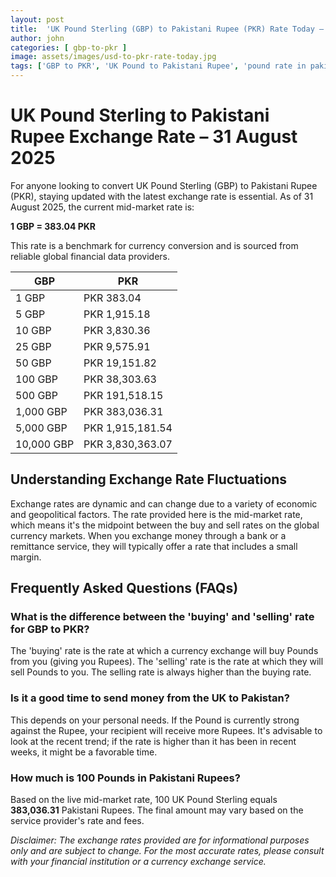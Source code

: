 ```yaml
---
layout: post
title:  'UK Pound Sterling (GBP) to Pakistani Rupee (PKR) Rate Today – 31 August 2025'
author: john
categories: [ gbp-to-pkr ]
image: assets/images/usd-to-pkr-rate-today.jpg
tags: ['GBP to PKR', 'UK Pound to Pakistani Rupee', 'pound rate in pakistan', 'great britain pound to pkr', 'uk to pakistan money transfer']
---
```


# UK Pound Sterling to Pakistani Rupee Exchange Rate – 31 August 2025

For anyone looking to convert UK Pound Sterling (GBP) to Pakistani Rupee (PKR), staying updated with the latest exchange rate is essential. As of 31 August 2025, the current mid-market rate is:

**1 GBP = 383.04 PKR**

This rate is a benchmark for currency conversion and is sourced from reliable global financial data providers.

| GBP | PKR |
| --- | --- |
| 1 GBP | PKR 383.04 |
| 5 GBP | PKR 1,915.18 |
| 10 GBP | PKR 3,830.36 |
| 25 GBP | PKR 9,575.91 |
| 50 GBP | PKR 19,151.82 |
| 100 GBP | PKR 38,303.63 |
| 500 GBP | PKR 191,518.15 |
| 1,000 GBP | PKR 383,036.31 |
| 5,000 GBP | PKR 1,915,181.54 |
| 10,000 GBP | PKR 3,830,363.07 |


## Understanding Exchange Rate Fluctuations

Exchange rates are dynamic and can change due to a variety of economic and geopolitical factors. The rate provided here is the mid-market rate, which means it's the midpoint between the buy and sell rates on the global currency markets. When you exchange money through a bank or a remittance service, they will typically offer a rate that includes a small margin.

## Frequently Asked Questions (FAQs)

### What is the difference between the 'buying' and 'selling' rate for GBP to PKR?

The 'buying' rate is the rate at which a currency exchange will buy Pounds from you (giving you Rupees). The 'selling' rate is the rate at which they will sell Pounds to you. The selling rate is always higher than the buying rate.

### Is it a good time to send money from the UK to Pakistan?

This depends on your personal needs. If the Pound is currently strong against the Rupee, your recipient will receive more Rupees. It's advisable to look at the recent trend; if the rate is higher than it has been in recent weeks, it might be a favorable time.

### How much is 100 Pounds in Pakistani Rupees?

Based on the live mid-market rate, 100 UK Pound Sterling equals **383,036.31** Pakistani Rupees. The final amount may vary based on the service provider's rate and fees.



*Disclaimer: The exchange rates provided are for informational purposes only and are subject to change. For the most accurate rates, please consult with your financial institution or a currency exchange service.*
